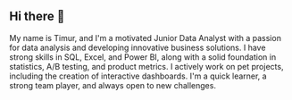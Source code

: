 ## Hi there 👋

My name is Timur, and I'm a motivated Junior Data Analyst with a passion for data analysis and developing innovative business solutions. I have strong skills in SQL, Excel, and Power BI, along with a solid foundation in statistics, A/B testing, and product metrics. I actively work on pet projects, including the creation of interactive dashboards. I'm a quick learner, a strong team player, and always open to new challenges.

<!--
**makintoshiner/makintoshiner** is a ✨ _special_ ✨ repository because its `README.md` (this file) appears on your GitHub profile.

Here are some ideas to get you started:

- 🔭 I’m currently working on ...
- 🌱 I’m currently learning ...
- 👯 I’m looking to collaborate on ...
- 🤔 I’m looking for help with ...
- 💬 Ask me about ...
- 📫 How to reach me: ...
- 😄 Pronouns: ...
- ⚡ Fun fact: ...
-->
